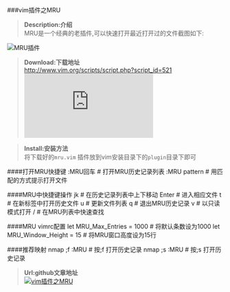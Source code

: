 ###vim插件之MRU

><b>Description:介绍</b><br>
    MRU是一个经典的老插件,可以快速打开最近打开过的文件截图如下:

![MRU插件](http://images.vimkid.com/1_100/3_1.jpg "MRU插件")

><b>Download:下载地址</b><br>
    http://www.vim.org/scripts/script.php?script_id=521 
[![下载地址](http://www.vim.org/scripts/script.php?script_id=521 "MRU")](http://www.vim.org/scripts/script.php?script_id=521)

><b>Install:安装方法</b><br>
    将下载好的`mru.vim` 插件放到vim安装目录下的`plugin`目录下即可

####打开MRU快捷键
    :MRU回车           # 打开MRU历史记录列表
    :MRU pattern<tab>  # 用匹配的方式提示打开文件
    
####MRU中快捷键操作
    jk          # 在历史记录列表中上下移动
    Enter       # 进入相应文件
    t           # 在新标签中打开历史文件
    u           # 更新文件列表
    q           # 退出MRU历史记录
    v           # 以只读模式打开
    /           # 在MRU列表中快速查找

####MRU vimrc配置
    let MRU_Max_Entries = 1000   # 将默认条数设为1000
    let MRU_Window_Height = 15   # 将MRU窗口高度设为15行

####推荐映射
    nmap ;f :MRU<cr>    # 按;f 打开历史记录
    nmap ;s :MRU        # 按;s 打开历史记录
    
    
><b>Url:github文章地址</b><br>
[![vim插件之MRU](vim插件之MRU "vim插件之MRU")](https://github.com/vimkidgit/article/blob/master/3_vim%E6%8F%92%E4%BB%B6%E4%B9%8BMRU.md)


